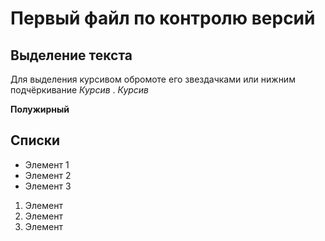 #  Первый файл по контролю версий

## Выделение текста

Для выделения курсивом обромоте его звездачками или нижним подчёркивание *Курсив* . _Курсив_


**Полужирный**

## Списки

* Элемент 1
* Элемент 2 
* Элемент 3

1. Элемент 
2. Элемент 
3. Элемент 
